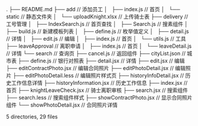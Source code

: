 .
├── README.md
├── add                          // 添加员工
│   ├── index.js                 // 首页
│   └── static                   // 静态文件夹
│       └── uploadKnight.xlsx    // 上传骑士表
├── delivery                     // 工号管理
│   ├── IndexSearch.js           // 首页查找
│   ├── Search.js                // 搜素组件
│   ├── build.js                 // 新建模板列表
│   ├── define.js                // 枚举值定义
│   ├── detail.js                // 详情
│   ├── edit.js                  // 编辑
│   ├── index.js                 // 首页
│   └── utils.js                 // 工具
├── leaveApproval                // 离职申请
│   ├── index.js                 // 首页
│   └── leaveDetail.js           // 详情
└── search                       // 查询页
    ├── cancel.js                // 返回组件
    ├── cityList.json            // 城市表
    ├── define.js                // 银行对照表
    ├── detail.jsx               // 详情
    ├── edit.jsx                 // 编辑
    ├── editContractPhoto.jsx    // 编辑合同照片
    ├── editPhotoDetail.jsx      // 编辑照片
    ├── editPhotoDetail.less     // 编辑照片样式页
    ├── historyInfoDetail.jsx    // 历史工作信息详情
    ├── historyInformation.jsx   // 历史工作信息
    ├── index.jsx                // 首页
    ├── knightLeaveCheck.jsx     // 骑士离职审核
    ├── search.jsx               // 搜索组件
    ├── search.less              // 搜索组件样式
    ├── showContractPhoto.jsx    // 显示合同照片组件
    └── showPhotoDetail.jsx      // 合同照片详情

5 directories, 29 files
